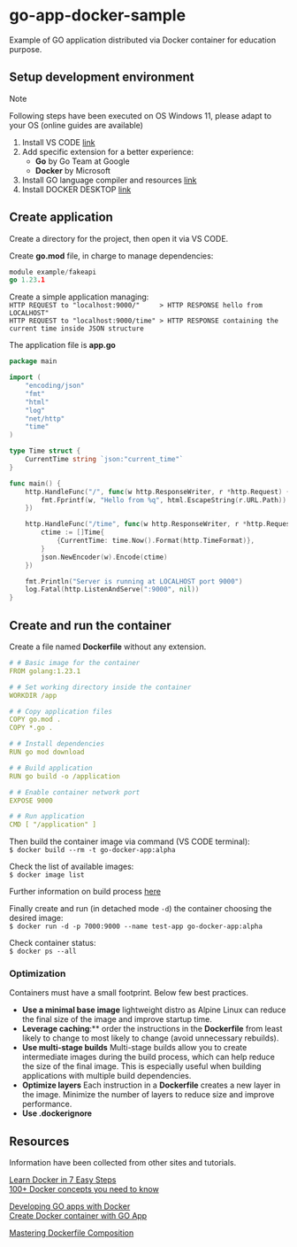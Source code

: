 # go-app-docker-sample

Example of GO application distributed via Docker container for education purpose.

## Setup development environment

> [!NOTE]
> Following steps have been executed on OS Windows 11, please adapt to your OS (online guides are available)

1. Install VS CODE [link](https://code.visualstudio.com/docs/setup/setup-overview)
2. Add specific extension for a better experience:
   + **Go** by Go Team at Google
   + **Docker** by Microsoft
3. Install GO language compiler and resources [link](https://go.dev/learn)
4. Install DOCKER DESKTOP [link](https://docs.docker.com/desktop/install/windows-install)

## Create application

Create a directory for the project, then open it via VS CODE.

Create **go.mod** file, in charge to manage dependencies:

```go
module example/fakeapi
go 1.23.1
```

Create a simple application managing:  
`HTTP REQUEST to "localhost:9000/"     > HTTP RESPONSE hello from LOCALHOST"`  
`HTTP REQUEST to "localhost:9000/time" > HTTP RESPONSE containing the current time inside JSON structure`

The application file is **app.go**

```go
package main

import (
	"encoding/json"
	"fmt"
	"html"
	"log"
	"net/http"
	"time"
)

type Time struct {
	CurrentTime string `json:"current_time"`
}

func main() {
	http.HandleFunc("/", func(w http.ResponseWriter, r *http.Request) {
		fmt.Fprintf(w, "Hello from %q", html.EscapeString(r.URL.Path))
	})

	http.HandleFunc("/time", func(w http.ResponseWriter, r *http.Request) {
		ctime := []Time{
			{CurrentTime: time.Now().Format(http.TimeFormat)},
		}
		json.NewEncoder(w).Encode(ctime)
	})

	fmt.Println("Server is running at LOCALHOST port 9000")
	log.Fatal(http.ListenAndServe(":9000", nil))
}
```

## Create and run the container

Create a file named **Dockerfile** without any extension.

```yaml
# # Basic image for the container
FROM golang:1.23.1

# # Set working directory inside the container
WORKDIR /app

# # Copy application files
COPY go.mod .
COPY *.go .

# # Install dependencies
RUN go mod download

# # Build application
RUN go build -o /application

# # Enable container network port
EXPOSE 9000

# # Run application
CMD [ "/application" ]
```

Then build the container image via command (VS CODE terminal):  
`$ docker build --rm -t go-docker-app:alpha`

Check the list of available images:  
`$ docker image list`

Further information on build process [here](https://docs.docker.com/build)

Finally create and run (in detached mode `-d`) the container choosing the desired image:  
`$ docker run -d -p 7000:9000 --name test-app go-docker-app:alpha`

Check container status:  
`$ docker ps --all`

### Optimization

Containers must have a small footprint. Below few best practices.

+ **Use a minimal base image** lightweight distro as Alpine Linux can reduce the final size of the image and improve startup time.
+ **Leverage caching**:** order the instructions in the **Dockerfile** from least likely to change to most likely to change (avoid unnecessary rebuilds).
+ **Use multi-stage builds** Multi-stage builds allow you to create intermediate images during the build process, which can help reduce the size of the final image. This is especially useful when building applications with multiple build dependencies.
+ **Optimize layers** Each instruction in a **Dockerfile** creates a new layer in the image. Minimize the number of layers to reduce size and improve performance.
+ **Use .dockerignore**

## Resources

Information have been collected from other sites and tutorials.

[Learn Docker in 7 Easy Steps](https://youtu.be/gAkwW2tuIqE)  
[100+ Docker concepts you need to know](https://youtu.be/rIrNIzy6U_g)

[Developing GO apps with Docker](https://youtu.be/_0CpkisjPPM)  
[Create Docker container with GO App](https://youtu.be/C5y-14YFs_8)

[Mastering Dockerfile Composition](https://medium.com/@gauravkachariya/mastering-dockerfile-composition-a-comprehensive-guide-to-crafting-efficient-containerization-9cc967ad038c)
